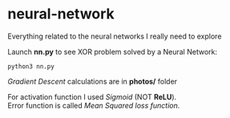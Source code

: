 # neural-network
Everything related to the neural networks I really need to explore

Launch **nn.py** to see XOR problem solved by a Neural Network:
```
python3 nn.py
```
*Gradient Descent* calculations are in **photos/** folder

For activation function I used *Sigmoid* (NOT **ReLU**).  
Error function is called *Mean Squared loss function*.

